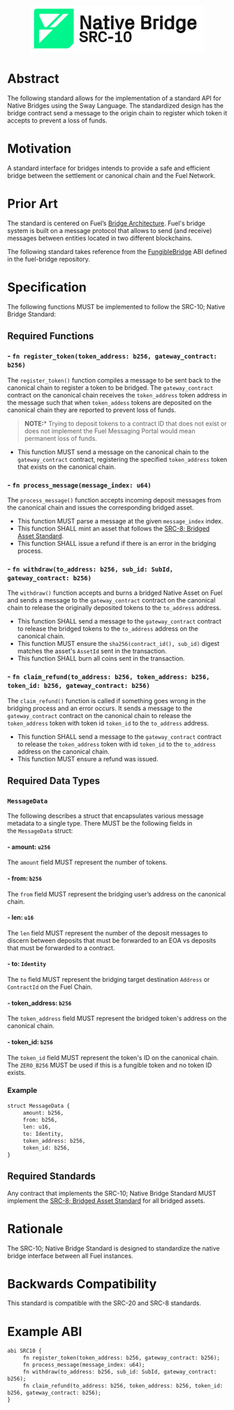 <p align="center">
    <picture>
        <source media="(prefers-color-scheme: dark)" srcset=".docs/src-10-logo-dark-theme.png">
        <img alt="SRC-10 logo" width="400px" src=".docs/src-10-logo-light-theme.png">
    </picture>
</p>

# Abstract

The following standard allows for the implementation of a standard API for Native Bridges using the Sway Language. The standardized design has the bridge contract send a message to the origin chain to register which token it accepts to prevent a loss of funds.

# Motivation

A standard interface for bridges intends to provide a safe and efficient bridge between the settlement or canonical chain and the Fuel Network. 

# Prior Art

The standard is centered on Fuel’s [Bridge Architecture](https://github.com/FuelLabs/fuel-bridge/blob/main/docs/ARCHITECTURE.md). Fuel's bridge system is built on a message protocol that allows to send (and receive) messages between entities located in two different blockchains.

The following standard takes reference from the [FungibleBridge](https://github.com/FuelLabs/fuel-bridge/blob/3971081850e7961d9b649edda4cad8a848ee248e/packages/fungible-token/bridge-fungible-token/src/interface.sw#L22) ABI defined in the fuel-bridge repository. 

# Specification

The following functions MUST be implemented to follow the SRC-10; Native Bridge Standard:

## Required Functions

### - `fn register_token(token_address: b256, gateway_contract: b256)`

The `register_token()` function compiles a message to be sent back to the canonical chain to register a token to be bridged. The `gateway_contract` contract on the canonical chain receives the `token_address` token address in the message such that when `token_addess` tokens are deposited on the canonical chain they are reported to prevent loss of funds. 

> **NOTE:*** Trying to deposit tokens to a contract ID that does not exist or does not implement the Fuel Messaging Portal would mean permanent loss of funds.

- This function MUST send a message on the canonical chain to the `gateway_contract` contract, registering the specified `token_address` token that exists on the canonical chain. 

### - `fn process_message(message_index: u64)`

The `process_message()` function accepts incoming deposit messages from the canonical chain and issues the corresponding bridged asset.

- This function MUST parse a message at the given `message_index` index. 
- This function SHALL mint an asset that follows the [SRC-8; Bridged Asset Standard](./src-8.md). 
- This function SHALL issue a refund if there is an error in the bridging process.

### - `fn withdraw(to_address: b256, sub_id: SubId, gateway_contract: b256)`

The `withdraw()` function accepts and burns a bridged Native Asset on Fuel and sends a message to the `gateway_contract` contract on the canonical chain to release the originally deposited tokens to the `to_address` address.

- This function SHALL send a message to the `gateway_contract` contract to release the bridged tokens to the `to_address` address on the canonical chain.
- This function MUST ensure the `sha256(contract_id(), sub_id)` digest matches the asset's `AssetId` sent in the transaction.
- This function SHALL burn all coins sent in the transaction.

### - `fn claim_refund(to_address: b256, token_address: b256, token_id: b256, gateway_contract: b256)`

The `claim_refund()` function is called if something goes wrong in the bridging process and an error occurs. It sends a message to the `gateway_contract` contract on the canonical chain to release the `token_address` token with token id `token_id` to the `to_address` address. 

- This function SHALL send a message to the `gateway_contract` contract to release the `token_address` token with id `token_id` to the `to_address` address on the canonical chain.
- This function MUST ensure a refund was issued.

## Required Data Types

### `MessageData`

The following describes a struct that encapsulates various message metadata to a single type. There MUST be the following fields in the `MessageData` struct:

#### - amount: `u256`

The `amount` field MUST represent the number of tokens.

#### - from: `b256`

The `from` field MUST represent the bridging user’s address on the canonical chain.

#### - len: `u16`

The `len` field MUST represent the number of the deposit messages to discern between deposits that must be forwarded to an EOA vs deposits that must be forwarded to a contract.

#### - to: `Identity`

The `to` field MUST represent the bridging target destination `Address` or `ContractId` on the Fuel Chain.

#### - token_address: `b256`

The `token_address` field MUST represent the bridged token's address on the canonical chain.

#### - token_id: `b256`

The `token_id` field MUST represent the token's ID on the canonical chain. The `ZERO_B256` MUST be used if this is a fungible token and no token ID exists.

### Example

```sway 
struct MessageData {
     amount: b256,
     from: b256,
     len: u16,
     to: Identity,
     token_address: b256,
     token_id: b256,
}
```

## Required Standards

Any contract that implements the SRC-10; Native Bridge Standard MUST implement the [SRC-8; Bridged Asset Standard](./src-8.md) for all bridged assets. 

# Rationale 

The SRC-10; Native Bridge Standard is designed to standardize the native bridge interface between all Fuel instances. 

# Backwards Compatibility

This standard is compatible with the SRC-20 and SRC-8 standards.

# Example ABI

```sway
abi SRC10 {
     fn register_token(token_address: b256, gateway_contract: b256);
     fn process_message(message_index: u64);
     fn withdraw(to_address: b256, sub_id: SubId, gateway_contract: b256);
     fn claim_refund(to_address: b256, token_address: b256, token_id: b256, gateway_contract: b256);
}
```